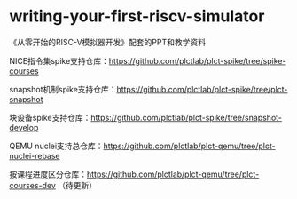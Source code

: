 # writing-your-first-riscv-simulator
《从零开始的RISC-V模拟器开发》配套的PPT和教学资料

NICE指令集spike支持仓库：https://github.com/plctlab/plct-spike/tree/spike-courses

snapshot机制spike支持仓库：https://github.com/plctlab/plct-spike/tree/plct-snapshot

块设备spike支持仓库：https://github.com/plctlab/plct-spike/tree/snapshot-develop

QEMU nuclei支持总仓库：https://github.com/plctlab/plct-qemu/tree/plct-nuclei-rebase

按课程进度区分仓库：https://github.com/plctlab/plct-qemu/tree/plct-courses-dev （待更新）